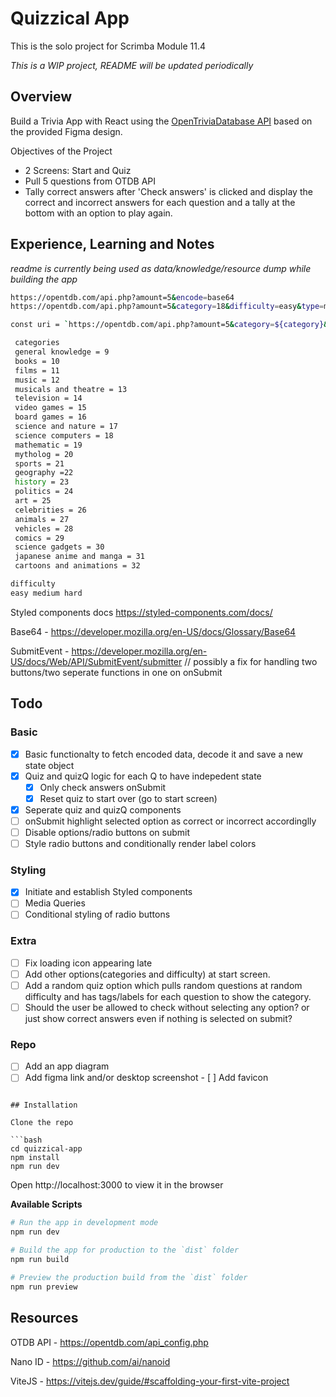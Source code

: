 # Quizzical App

This is the solo project for Scrimba Module 11.4

_This is a WIP project, README will be updated periodically_

## Overview

Build a Trivia App with React using the [OpenTriviaDatabase API](https://opentdb.com/) based on the provided Figma design.

Objectives of the Project

- 2 Screens: Start and Quiz
- Pull 5 questions from OTDB API
- Tally correct answers after 'Check answers' is clicked and display the correct and incorrect answers for each question and a tally at the bottom with an option to play again.

## Experience, Learning and Notes

_readme is currently being used as data/knowledge/resource dump while building the app_

```bash
https://opentdb.com/api.php?amount=5&encode=base64
https://opentdb.com/api.php?amount=5&category=18&difficulty=easy&type=multiple&encode=base64

const uri = `https://opentdb.com/api.php?amount=5&category=${category}&difficulty={level}&type=multiple&encode=base64`

 categories
 general knowledge = 9
 books = 10
 films = 11
 music = 12
 musicals and theatre = 13
 television = 14
 video games = 15
 board games = 16
 science and nature = 17
 science computers = 18
 mathematic = 19
 mytholog = 20
 sports = 21
 geography =22
 history = 23
 politics = 24
 art = 25
 celebrities = 26
 animals = 27
 vehicles = 28
 comics = 29
 science gadgets = 30
 japanese anime and manga = 31
 cartoons and animations = 32

difficulty
easy medium hard
```

Styled components docs https://styled-components.com/docs/

Base64 - https://developer.mozilla.org/en-US/docs/Glossary/Base64

SubmitEvent - https://developer.mozilla.org/en-US/docs/Web/API/SubmitEvent/submitter // possibly a fix for handling two buttons/two seperate functions in one on onSubmit

## Todo

### Basic

- [x] Basic functionalty to fetch encoded data, decode it and save a new state object
- [x] Quiz and quizQ logic for each Q to have indepedent state
  - [x] Only check answers onSubmit
  - [x] Reset quiz to start over (go to start screen)
- [x] Seperate quiz and quizQ components
- [ ] onSubmit highlight selected option as correct or incorrect accordinglly
- [ ] Disable options/radio buttons on submit
- [ ] Style radio buttons and conditionally render label colors

### Styling

- [x] Initiate and establish Styled components
- [ ] Media Queries
- [ ] Conditional styling of radio buttons

### Extra

- [ ] Fix loading icon appearing late
- [ ] Add other options(categories and difficulty) at start screen.
- [ ] Add a random quiz option which pulls random questions at random difficulty and has tags/labels for each question to show the category.
- [ ] Should the user be allowed to check without selecting any option? or just show correct answers even if nothing is selected on submit?

### Repo

- [ ] Add an app diagram
- [ ] Add figma link and/or desktop screenshot - [ ] Add favicon

````

## Installation

Clone the repo

```bash
cd quizzical-app
npm install
npm run dev
````

Open http://localhost:3000 to view it in the browser

**Available Scripts**

```bash
# Run the app in development mode
npm run dev

# Build the app for production to the `dist` folder
npm run build

# Preview the production build from the `dist` folder
npm run preview

```

## Resources

OTDB API - https://opentdb.com/api_config.php

Nano ID - https://github.com/ai/nanoid

ViteJS - https://vitejs.dev/guide/#scaffolding-your-first-vite-project
